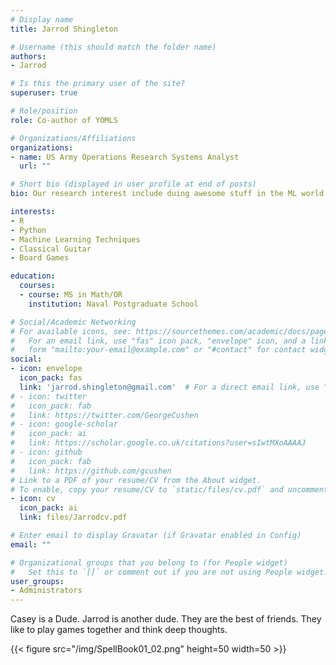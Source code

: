 ```yaml
---
# Display name
title: Jarrod Shingleton

# Username (this should match the folder name)
authors:
- Jarrod

# Is this the primary user of the site?
superuser: true

# Role/position
role: Co-author of YOMLS

# Organizations/Affiliations
organizations:
- name: US Army Operations Research Systems Analyst
  url: ""

# Short bio (displayed in user profile at end of posts)
bio: Our research interest include duing awesome stuff in the ML world.

interests:
- R
- Python
- Machine Learning Techniques
- Classical Guitar
- Board Games

education:
  courses:
  - course: MS in Math/OR
    institution: Naval Postgraduate School

# Social/Academic Networking
# For available icons, see: https://sourcethemes.com/academic/docs/page-builder/#icons
#   For an email link, use "fas" icon pack, "envelope" icon, and a link in the
#   form "mailto:your-email@example.com" or "#contact" for contact widget.
social:
- icon: envelope
  icon_pack: fas
  link: 'jarrod.shingleton@gmail.com'  # For a direct email link, use "mailto:test@example.org".
# - icon: twitter
#   icon_pack: fab
#   link: https://twitter.com/GeorgeCushen
# - icon: google-scholar
#   icon_pack: ai
#   link: https://scholar.google.co.uk/citations?user=sIwtMXoAAAAJ
# - icon: github
#   icon_pack: fab
#   link: https://github.com/gcushen
# Link to a PDF of your resume/CV from the About widget.
# To enable, copy your resume/CV to `static/files/cv.pdf` and uncomment the lines below.
- icon: cv
  icon_pack: ai
  link: files/Jarrodcv.pdf

# Enter email to display Gravatar (if Gravatar enabled in Config)
email: ""

# Organizational groups that you belong to (for People widget)
#   Set this to `[]` or comment out if you are not using People widget.
user_groups:
- Administrators
---
```


Casey is a Dude. Jarrod is another dude. They are the best of friends. They like to play games together and think deep thoughts.

{{< figure src="/img/SpellBook01_02.png" height=50 width=50 >}}
